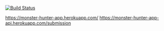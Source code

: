 [![Build Status](https://travis-ci.org/koodilauri/monster-hunter-app-backend.svg?branch=master)](https://travis-ci.org/koodilauri/monster-hunter-app-backend)

https://monster-hunter-app.herokuapp.com/
https://monster-hunter-app-api.herokuapp.com/submission